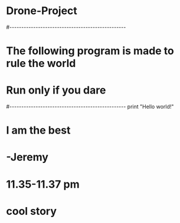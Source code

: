 # Drone-Project

#-------------------------------------------------
# The following program is made to rule the world
# Run only if you dare
#-------------------------------------------------
print "Hello world!"

# I am the best
#               -Jeremy
# 11.35-11.37 pm
# cool story
